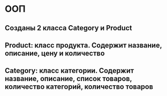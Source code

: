 # ООП


## Созданы 2 класса Category и Product 

## Product: класс продукта. Содержит название, описание, цену и количество



## Category: класс категории. Содержит название, описание, список товаров, количество категорий, количество товаров
